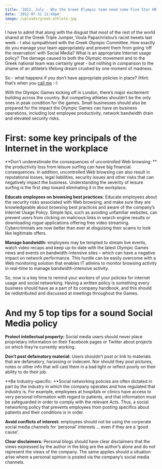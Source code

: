 ```yaml
---
title: '2012, July - Why the Greek Olympic team need some Five Star HR'
date: '2012-07-31 11:48pm'
image: /uploads/greek-athlete.jpg
---
```

I have to admit that along with the disgust that most of the rest of the world shared at the Greek Triple Jumper, Voula Papachristou’s racist tweets last week - I also sympathised with the Greek Olympic Committee.  How exactly do you manage your team appropriately and prevent them from going ‘off the reservation’ with Social Media? What is an appropriate Internet usage policy? The damage caused to both the Olympic movement and to the Greek national team was certainly great - but nothing in comparison to the shame of an athlete’s lifelong dream crushed by one moment of madness. 

So - what happens if you don’t have appropriate policies in place? (Hint: that’s when you [call me](/contact) :-)

With the Olympic Games kicking off in London, there’s major excitement building across the country.  But competing athletes shouldn’t be the only ones in peak condition for the games.  Small businesses should also be prepared for the impact the Olympic Games can have on business operations, including lost employee productivity, network bandwidth drain and elevated security risks.

# First: some key principals of the Internet in the workplace

**Don’t underestimate the consequences of uncontrolled Web browsing: ** the productivity loss from leisure surfing can have big financial consequences.  In addition, uncontrolled Web browsing can also result in reputational losses, legal liabilities, security issues and other risks that can negatively impact the business.  Understanding the severity of leisure surfing is the first step toward eliminating it in the workplace.

**Educate employees on browsing best practices:**  Educate employees about the security risks associated with Web browsing, and make sure they are knowledgeable about browsing best practices and aware of the company’s Internet Usage Policy.  Simple tips, such as avoiding unfamiliar websites, can prevent users from clicking on malicious links in search engine results or downloading rogue applications offering free video streaming.  Cybercriminals are now better than ever at disguising their scams to look like legitimate offers.

**Manage bandwidth:**  employees may be tempted to stream live events, watch video recaps and keep up-to-date with the latest Olympic Games news and events on bandwidth-intensive sites – which can have a negative impact on network performance.  This hurdle can be easily overcome with a Web monitoring solution that enables IT admins to monitor browsing activity in real-time to manage bandwidth-intensive activity.

So, now is a key time to remind your workers of your policies for internet usage and social networking.  Having a written policy is something every business should have as a part of its company handbook, and this should be redistributed and discussed at meetings throughout the Games.

# And my 5 top tips for a sound Social Media policy

**Protect intellectual property:** Social media users should never place proprietary information on their Facebook pages or Twitter about projects on which they’re currently working.

**Don’t post defamatory material:** Users shouldn’t post or link to materials that are defamatory, harassing or indecent. Nor should they post pictures, notes or other info that will cast them in a bad light or reflect poorly on their ability to do their job.

**Be Industry-specific: **Social networking policies are often dictated in part by the industry in which the company operates and how regulated that industry is. For example, employees at hospitals or clinics have access to very personal information with regard to patients, and that information must be safeguarded in order to comply with the relevant Acts. Thus, a social networking policy that prevents employees from posting specifics about patients and their conditions is in order.

**Avoid conflicts of interest:** employees should not be using the corporate social media channels for ‘personal’ interests … even if they are a ‘good cause’. 

**Clear disclaimers:** Personal blogs should have clear disclaimers that the views expressed by the author in the blog are the author’s alone and do not represent the views of the company. The same applies should a situation arise where a personal opinion is posted via the company’s social media channels.
